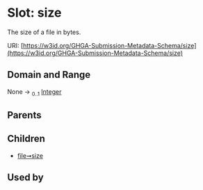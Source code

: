 
# Slot: size


The size of a file in bytes.

URI: [https://w3id.org/GHGA-Submission-Metadata-Schema/size](https://w3id.org/GHGA-Submission-Metadata-Schema/size)


## Domain and Range

None &#8594;  <sub>0..1</sub> [Integer](types/Integer.md)

## Parents


## Children

 *  [file➞size](file_size.md)

## Used by

